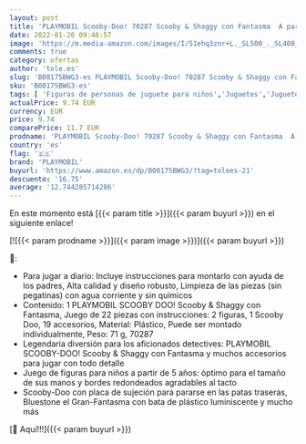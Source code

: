 ```yaml
---
layout: post
title: 'PLAYMOBIL Scooby-Doo! 70287 Scooby & Shaggy con Fantasma  A partir de 5 años'
date: 2022-01-26 09:46:57
image: 'https://m.media-amazon.com/images/I/51ehq3znr+L._SL500_._SL400_.jpg'
comments: true
category: ofertas
author: 'tole.es'
slug: 'B08175BWG3-es PLAYMOBIL Scooby-Doo! 70287 Scooby & Shaggy con Fantasma A...'
sku: 'B08175BWG3-es'
tags: [ 'Figuras de personas de juguete para niños','Juguetes','Juguetes y juegos','Muñecos y figuras','playmobil', ]
actualPrice: 9.74 EUR
currency: EUR
price: 9.74
comparePrice: 11.7 EUR
prodname: 'PLAYMOBIL Scooby-Doo! 70287 Scooby & Shaggy con Fantasma  A partir de 5 años'
country: 'es'
flag: '🇪🇸'
brand: 'PLAYMOBIL'
buyurl: 'https://www.amazon.es/dp/B08175BWG3/?tag=tolees-21'
descuento: '16.75'
average: '12.744285714286'
---
```


En este momento está [{{< param title >}}]({{< param buyurl >}}) en el siguiente enlace!

[![{{< param prodname >}}]({{< param image >}})]({{< param buyurl >}})

🔎:

- Para jugar a diario: Incluye instrucciones para montarlo con ayuda de los padres, Alta calidad y diseño robusto, Limpieza de las piezas (sin pegatinas) con agua corriente y sin químicos
- Contenido: 1 PLAYMOBIL SCOOBY DOO! Scooby & Shaggy con Fantasma, Juego de 22 piezas con instrucciones: 2 figuras, 1 Scooby Doo, 19 accesorios, Material: Plástico, Puede ser montado individualmente, Peso: 71 g, 70287
- Legendaria diversión para los aficionados detectives: PLAYMOBIL SCOOBY-DOO! Scooby & Shaggy con Fantasma y muchos accesorios para jugar con todo detalle
- Juego de figuras para niños a partir de 5 años: óptimo para el tamaño de sus manos y bordes redondeados agradables al tacto
- Scooby-Doo con placa de sujeción para pararse en las patas traseras, Bluestone el Gran-Fantasma con bata de plástico luminiscente y mucho más

[🛒 Aquí!!!]({{< param buyurl >}})
